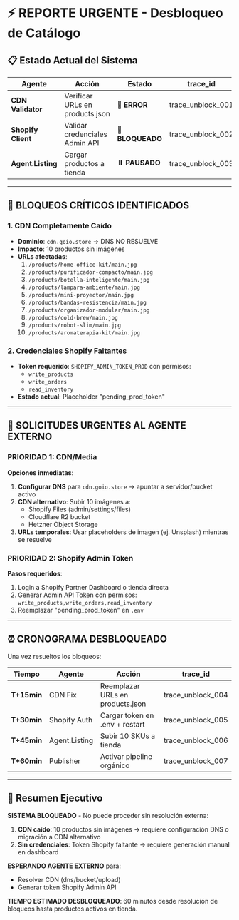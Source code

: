 # ⚡ REPORTE URGENTE - Desbloqueo de Catálogo

## 📋 Estado Actual del Sistema

| Agente | Acción | Estado | trace_id | Resultado esperado |
|--------|--------|--------|----------|-------------------|
| **CDN Validator** | Verificar URLs en products.json | **🚨 ERROR** | trace_unblock_001 | 10 URLs cdn.goio.store NO RESUELVEN DNS |
| **Shopify Client** | Validar credenciales Admin API | **🚨 BLOQUEADO** | trace_unblock_002 | SHOPIFY_ADMIN_TOKEN_PROD = "pending_prod_token" |
| **Agent.Listing** | Cargar productos a tienda | **⏸️ PAUSADO** | trace_unblock_003 | Esperando CDN + credenciales |

---

## 🚨 BLOQUEOS CRÍTICOS IDENTIFICADOS

### 1. CDN Completamente Caído
- **Dominio**: `cdn.goio.store` → DNS NO RESUELVE
- **Impacto**: 10 productos sin imágenes
- **URLs afectadas**:
  1. `/products/home-office-kit/main.jpg`
  2. `/products/purificador-compacto/main.jpg`
  3. `/products/botella-inteligente/main.jpg`
  4. `/products/lampara-ambiente/main.jpg`
  5. `/products/mini-proyector/main.jpg`
  6. `/products/bandas-resistencia/main.jpg`
  7. `/products/organizador-modular/main.jpg`
  8. `/products/cold-brew/main.jpg`
  9. `/products/robot-slim/main.jpg`
  10. `/products/aromaterapia-kit/main.jpg`

### 2. Credenciales Shopify Faltantes
- **Token requerido**: `SHOPIFY_ADMIN_TOKEN_PROD` con permisos:
  - `write_products`
  - `write_orders`
  - `read_inventory`
- **Estado actual**: Placeholder "pending_prod_token"

---

## 🎯 SOLICITUDES URGENTES AL AGENTE EXTERNO

### PRIORIDAD 1: CDN/Media
**Opciones inmediatas**:
1. **Configurar DNS** para `cdn.goio.store` → apuntar a servidor/bucket activo
2. **CDN alternativo**: Subir 10 imágenes a:
   - Shopify Files (admin/settings/files)
   - Cloudflare R2 bucket
   - Hetzner Object Storage
3. **URLs temporales**: Usar placeholders de imagen (ej. Unsplash) mientras se resuelve

### PRIORIDAD 2: Shopify Admin Token
**Pasos requeridos**:
1. Login a Shopify Partner Dashboard o tienda directa
2. Generar Admin API Token con permisos: `write_products,write_orders,read_inventory`
3. Reemplazar "pending_prod_token" en `.env`

---

## ⏰ CRONOGRAMA DESBLOQUEADO

Una vez resueltos los bloqueos:

| Tiempo | Agente | Acción | trace_id |
|--------|--------|--------|----------|
| **T+15min** | CDN Fix | Reemplazar URLs en products.json | trace_unblock_004 |
| **T+30min** | Shopify Auth | Cargar token en .env + restart | trace_unblock_005 |
| **T+45min** | Agent.Listing | Subir 10 SKUs a tienda | trace_unblock_006 |
| **T+60min** | Publisher | Activar pipeline orgánico | trace_unblock_007 |

---

## 🎯 Resumen Ejecutivo

**SISTEMA BLOQUEADO** - No puede proceder sin resolución externa:

1. **CDN caído**: 10 productos sin imágenes → requiere configuración DNS o migración a CDN alternativo
2. **Sin credenciales**: Token Shopify faltante → requiere generación manual en dashboard

**ESPERANDO AGENTE EXTERNO** para:
- Resolver CDN (dns/bucket/upload)
- Generar token Shopify Admin API

**TIEMPO ESTIMADO DESBLOQUEADO**: 60 minutos desde resolución de bloqueos hasta productos activos en tienda.